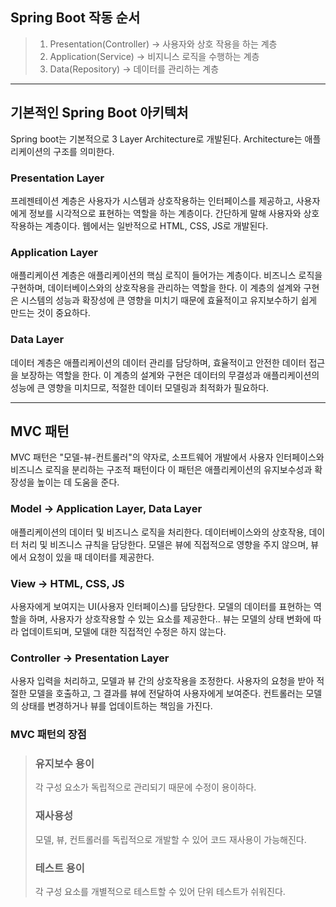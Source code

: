 ## Spring Boot 작동 순서
> 1. Presentation(Controller) -> 사용자와 상호 작용을 하는 계층
> 2. Application(Service) -> 비지니스 로직을 수행하는 계층
> 3. Data(Repository) -> 데이터를 관리하는 계층

---

## 기본적인 Spring Boot 아키텍처
Spring boot는 기본적으로 3 Layer Architecture로 개발된다.
Architecture는 애플리케이션의 구조를 의미한다.

### Presentation Layer
프레젠테이션 계층은 사용자가 시스템과 상호작용하는 인터페이스를 제공하고,
사용자에게 정보를 시각적으로 표현하는 역할을 하는 계층이다.
간단하게 말해 사용자와 상호 작용하는 계층이다.
웹에서는 일반적으로 HTML, CSS, JS로 개발된다.

### Application Layer
애플리케이션 계층은 애플리케이션의 핵심 로직이 들어가는 계층이다.
비즈니스 로직을 구현하며, 데이터베이스와의 상호작용을 관리하는 역할을 한다.
이 계층의 설계와 구현은 시스템의 성능과 확장성에 큰 영향을 미치기 때문에
효율적이고 유지보수하기 쉽게 만드는 것이 중요하다.

### Data Layer
데이터 계층은 애플리케이션의 데이터 관리를 담당하며,
효율적이고 안전한 데이터 접근을 보장하는 역할을 한다.
이 계층의 설계와 구현은 데이터의 무결성과 애플리케이션의
성능에 큰 영향을 미치므로, 적절한 데이터 모델링과 최적화가 필요하다.

---
## MVC 패턴
MVC 패턴은 "모델-뷰-컨트롤러"의 약자로,
소프트웨어 개발에서 사용자 인터페이스와 비즈니스 로직을 분리하는 구조적 패턴이다
이 패턴은 애플리케이션의 유지보수성과 확장성을 높이는 데 도움을 준다.

### Model -> Application Layer, Data Layer
애플리케이션의 데이터 및 비즈니스 로직을 처리한다.
데이터베이스와의 상호작용, 데이터 처리 및 비즈니스 규칙을 담당한다.
모델은 뷰에 직접적으로 영향을 주지 않으며, 뷰에서 요청이 있을 때 데이터를 제공한다.

### View -> HTML, CSS, JS
사용자에게 보여지는 UI(사용자 인터페이스)를 담당한다.
모델의 데이터를 표현하는 역할을 하며, 사용자가 상호작용할 수 있는 요소를 제공한다..
뷰는 모델의 상태 변화에 따라 업데이트되며, 모델에 대한 직접적인 수정은 하지 않는다.

### Controller -> Presentation Layer
사용자 입력을 처리하고, 모델과 뷰 간의 상호작용을 조정한다.
사용자의 요청을 받아 적절한 모델을 호출하고, 그 결과를 뷰에 전달하여 사용자에게 보여준다.
컨트롤러는 모델의 상태를 변경하거나 뷰를 업데이트하는 책임을 가진다.


### MVC 패턴의 장점
> ### 유지보수 용이
> 각 구성 요소가 독립적으로 관리되기 때문에 수정이 용이하다.
> 
> ### 재사용성
> 모델, 뷰, 컨트롤러를 독립적으로 개발할 수 있어 코드 재사용이 가능해진다.
> 
> ### 테스트 용이
> 각 구성 요소를 개별적으로 테스트할 수 있어 단위 테스트가 쉬워진다.